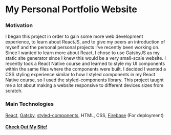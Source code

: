 # My Personal Portfolio Website

### Motivation
I began this project in order to gain some more web development experience, to learn about ReactJS, and to give my peers an introduction of myself and the personal personal projects I've recently been working on. Since I wanted to learn more about React, I chose to use GatsbyJS as my static site generator since I knew this would be a very small-scale website. I recently took a React Native course and learned to style my UI components within the same files where the components were built. I decided I wanted a CSS styling experience similar to how I styled components in my React Native course, so I used the styled-components library. This project taught me a lot about making a website responsive to different devices sizes from scratch.

### Main Technologies
[React](https://reactjs.org/), [Gatsby](https://www.gatsbyjs.org/), [styled-components](https://styled-components.com/), HTML, CSS, [Firebase](https://firebase.google.com/docs/hosting) (For deployment)

#### [Check Out My Site!](https://hubl.dev)
